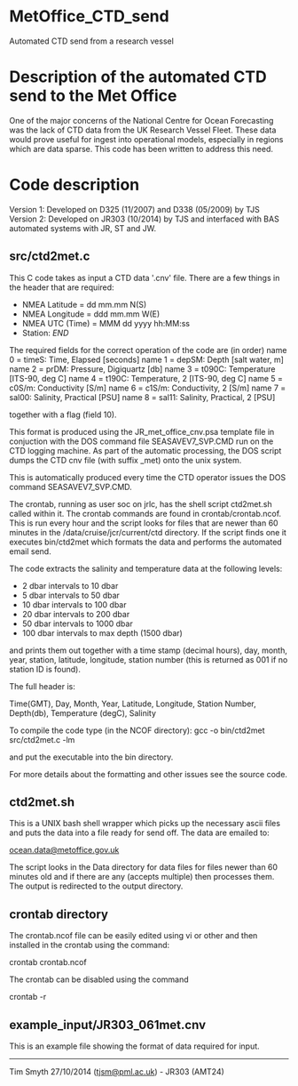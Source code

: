 # MetOffice_CTD_send
Automated CTD send from a research vessel

Description of the automated CTD send to the Met Office
=======================================================

One of the major concerns of the National Centre for Ocean Forecasting was the
lack of CTD data from the UK Research Vessel Fleet.  These data would prove
useful for ingest into operational models, especially in regions which are data
sparse.  This code has been written to address this need.

Code description
================
Version 1: Developed on D325 (11/2007) and D338 (05/2009) by TJS
Version 2: Developed on JR303 (10/2014) by TJS and interfaced with BAS automated systems with JR, ST and JW.
 
src/ctd2met.c
-------------
This C code takes as input a CTD data '.cnv' file.  There are a few things
in the header that are required:

* NMEA Latitude = dd mm.mm N(S)
* NMEA Longitude = ddd mm.mm W(E)
* NMEA UTC (Time) = MMM dd yyyy  hh:MM:ss
* Station:
*END*

The required fields for the correct operation of the code are (in order)
name 0 = timeS: Time, Elapsed [seconds]
name 1 = depSM: Depth [salt water, m]
name 2 = prDM: Pressure, Digiquartz [db] 
name 3 = t090C: Temperature [ITS-90, deg C]
name 4 = t190C: Temperature, 2 [ITS-90, deg C]
name 5 = c0S/m: Conductivity [S/m]
name 6 = c1S/m: Conductivity, 2 [S/m]
name 7 = sal00: Salinity, Practical [PSU] 
name 8 = sal11: Salinity, Practical, 2 [PSU] 

together with a flag (field 10).

This format is produced using the JR_met_office_cnv.psa template file in conjuction with the DOS command file SEASAVEV7_SVP.CMD run on the CTD logging machine.  As part of the automatic processing, the DOS script dumps the CTD cnv file (with suffix _met) onto the unix system.

This is automatically produced every time the CTD operator issues the DOS command SEASAVEV7_SVP.CMD.

The crontab, running as user soc on jrlc, has the shell script ctd2met.sh called within it.  The crontab commands are found in crontab/crontab.ncof.  This is run every hour and the script looks for files that are newer than 60 minutes in the /data/cruise/jcr/current/ctd directory. If the script finds one it executes bin/ctd2met which formats the data and performs the automated email send.

The code extracts the salinity and temperature data at the following levels:
 
* 2 dbar intervals to 10 dbar 
* 5 dbar intervals to 50 dbar 
* 10 dbar intervals to 100 dbar 
* 20 dbar intervals to 200 dbar 
* 50 dbar intervals to 1000 dbar 
* 100 dbar intervals to max depth (1500 dbar) 

and prints them out together with a time stamp (decimal hours), day, month,
year, station, latitude, longitude, station number (this is returned as 001 if
no station ID is found).

The full header is:

Time(GMT), Day, Month, Year, Latitude, Longitude, Station Number, Depth(db), Temperature (degC), Salinity

To compile the code type (in the NCOF directory):
gcc -o bin/ctd2met src/ctd2met.c -lm

and put the executable into the bin directory.

For more details about the formatting and other issues see the source code. 

ctd2met.sh
----------
This is a UNIX bash shell wrapper which picks up the necessary ascii files and
puts the data into a file ready for send off.  The data are emailed to:

ocean.data@metoffice.gov.uk

The script looks in the Data directory for data files for files newer than 60 minutes old and if there are any (accepts multiple) then processes them.  The output is redirected to the output directory.

crontab directory
-----------------
The crontab.ncof file can be easily edited using vi or other and then installed in the crontab using the command:

crontab crontab.ncof

The crontab can be disabled using the command 

crontab -r

example_input/JR303_061met.cnv
------------------------------
This is an example file showing the format of data required for input.

--------
Tim Smyth 27/10/2014 (tjsm@pml.ac.uk) - JR303 (AMT24)



